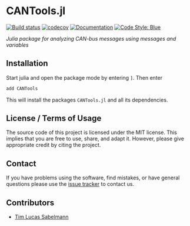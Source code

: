 # CANTools.jl

[![Build status](https://github.com/tsabelmann/CANTools.jl/workflows/CI/badge.svg)](https://github.com/tsabelmann/CANTools.jl/actions)
[![codecov](https://codecov.io/gh/tsabelmann/CANTools.jl/branch/main/graph/badge.svg?token=V7VSDSOX1H)](https://codecov.io/gh/tsabelmann/CANTools.jl)
[![Documentation](https://img.shields.io/badge/docs-latest-blue.svg)](https://tsabelmann.github.io/CANTools.jl/dev)
[![Code Style: Blue](https://img.shields.io/badge/code%20style-blue-4495d1.svg)](https://github.com/invenia/BlueStyle)

*Julia package for analyzing CAN-bus messages using messages and variables*

## Installation

Start julia and open the package mode by entering `]`. Then enter
```julia
add CANTools
```
This will install the packages `CANTools.jl` and all its dependencies.

## License / Terms of Usage

The source code of this project is licensed under the MIT license. This implies that
you are free to use, share, and adapt it. However, please give appropriate credit
by citing the project.

## Contact

If you have problems using the software, find mistakes, or have general questions please use
the [issue tracker](https://github.com/tsabelmann/CANTools.jl/issues) to contact us.

## Contributors

* [Tim Lucas Sabelmann](https://github.com/tsabelmann)
